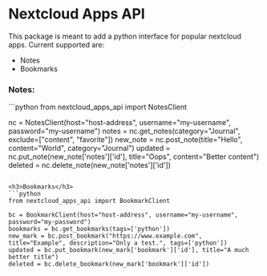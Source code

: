 <h1>Nextcloud Apps API</h1>

This package is meant to add a python interface for popular nextcloud apps. Current supported are:

- Notes
- Bookmarks

<h3>Notes:</h3>
```python
from nextcloud_apps_api import NotesClient

nc = NotesClient(host="host-address", username="my-username", password="my-username")
notes = nc.get_notes(category="Journal", exclude=["content", "favorite"])
new_note = nc.post_note(title="Hello", content="World", category="Journal")
updated = nc.put_note(new_note['notes']['id'], title="Oops", content="Better content")
deleted = nc.delete_note(new_note['notes']['id'])
```

<h3>Bookmarks</h3>
```python
from nextcloud_apps_api import BookmarkClient

bc = BookmarkClient(host="host-address", username="my-username", password="my-password")
bookmarks = bc.get_bookmarks(tags=['python'])
new_mark = bc.post_bookmark("https://www.example.com", title="Example", description="Only a test.", tags=['python'])
updated = bc.put_bookmark(new_mark['bookmark']['id'], title="A much better title")
deleted = bc.delete_bookmark(new_mark['bookmark']['id'])
```